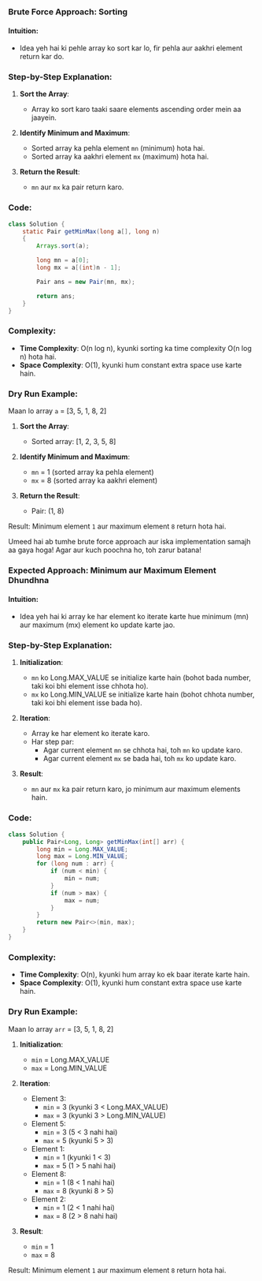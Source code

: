### Brute Force Approach: Sorting
#### Intuition:
- Idea yeh hai ki pehle array ko sort kar lo, fir pehla aur aakhri element return kar do.

### Step-by-Step Explanation:
1. **Sort the Array**:
   - Array ko sort karo taaki saare elements ascending order mein aa jaayein.

2. **Identify Minimum and Maximum**:
   - Sorted array ka pehla element `mn` (minimum) hota hai.
   - Sorted array ka aakhri element `mx` (maximum) hota hai.

3. **Return the Result**:
   - `mn` aur `mx` ka pair return karo.

### Code:
```java
class Solution {
    static Pair getMinMax(long a[], long n)
    {
        Arrays.sort(a);

        long mn = a[0];
        long mx = a[(int)n - 1];

        Pair ans = new Pair(mn, mx);

        return ans;
    }
}
```

### Complexity:
- **Time Complexity**: O(n log n), kyunki sorting ka time complexity O(n log n) hota hai.
- **Space Complexity**: O(1), kyunki hum constant extra space use karte hain.

### Dry Run Example:
Maan lo array `a` = [3, 5, 1, 8, 2]

1. **Sort the Array**:
   - Sorted array: [1, 2, 3, 5, 8]

2. **Identify Minimum and Maximum**:
   - `mn` = 1 (sorted array ka pehla element)
   - `mx` = 8 (sorted array ka aakhri element)

3. **Return the Result**:
   - Pair: (1, 8)

Result: Minimum element `1` aur maximum element `8` return hota hai.

Umeed hai ab tumhe brute force approach aur iska implementation samajh aa gaya hoga! Agar aur kuch poochna ho, toh zarur batana!
### Expected Approach: Minimum aur Maximum Element Dhundhna
#### Intuition:
- Idea yeh hai ki array ke har element ko iterate karte hue minimum (mn) aur maximum (mx) element ko update karte jao.

### Step-by-Step Explanation:
1. **Initialization**:
   - `mn` ko Long.MAX_VALUE se initialize karte hain (bohot bada number, taki koi bhi element isse chhota ho).
   - `mx` ko Long.MIN_VALUE se initialize karte hain (bohot chhota number, taki koi bhi element isse bada ho).

2. **Iteration**:
   - Array ke har element ko iterate karo.
   - Har step par:
     - Agar current element `mn` se chhota hai, toh `mn` ko update karo.
     - Agar current element `mx` se bada hai, toh `mx` ko update karo.

3. **Result**:
   - `mn` aur `mx` ka pair return karo, jo minimum aur maximum elements hain.

### Code:
```java
class Solution {
    public Pair<Long, Long> getMinMax(int[] arr) {
        long min = Long.MAX_VALUE;
        long max = Long.MIN_VALUE;
        for (long num : arr) {
            if (num < min) {
                min = num;
            }
            if (num > max) {
                max = num;
            }
        }
        return new Pair<>(min, max);
    }
}
```

### Complexity:
- **Time Complexity**: O(n), kyunki hum array ko ek baar iterate karte hain.
- **Space Complexity**: O(1), kyunki hum constant extra space use karte hain.

### Dry Run Example:
Maan lo array `arr` = [3, 5, 1, 8, 2]

1. **Initialization**:
   - `min` = Long.MAX_VALUE
   - `max` = Long.MIN_VALUE

2. **Iteration**:
   - Element 3:
     - `min` = 3 (kyunki 3 < Long.MAX_VALUE)
     - `max` = 3 (kyunki 3 > Long.MIN_VALUE)
   - Element 5:
     - `min` = 3 (5 < 3 nahi hai)
     - `max` = 5 (kyunki 5 > 3)
   - Element 1:
     - `min` = 1 (kyunki 1 < 3)
     - `max` = 5 (1 > 5 nahi hai)
   - Element 8:
     - `min` = 1 (8 < 1 nahi hai)
     - `max` = 8 (kyunki 8 > 5)
   - Element 2:
     - `min` = 1 (2 < 1 nahi hai)
     - `max` = 8 (2 > 8 nahi hai)

3. **Result**:
   - `min` = 1
   - `max` = 8

Result: Minimum element `1` aur maximum element `8` return hota hai.

